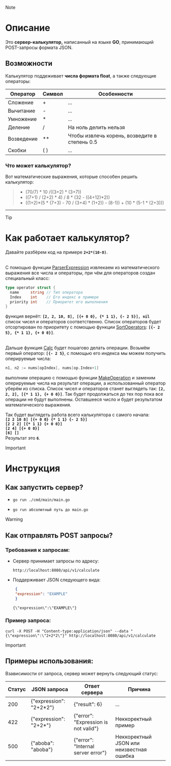 >[!NOTE]
># **Описание**
>Это **сервер-калькулятор,** написанный на языке **GO**, принимающий POST-запросы формата JSON.
>
>## **Возможности**
>Калькулятор поддеживает **числа формата float**, а также следующие операторы:
>
> | Оператор | Символ | Особенности |
> | -------- | ------ | -------- |
> | Сложение | + | ... |
> | Вычитание | - | ... |
> | Умножение | * | ... |
> | Деление | / | На ноль делить нельзя |
> | Возведение | ** | Чтобы извлечь корень, возведите в степень 0.5 |
> | Скобки | ( ) | ... |
> ### **Что может калькулятор?**
> Вот математические выражения, которые способен решить калькулятор:
>> + (70/7) * 10 /((3+2) * (3+7))
>> + ((7+1) / (2+2) * 4) / 8 * (32 - ((4+12)*2))
>> + ((1+2)*(5 * (7+3) - 70 / (3+4) * (1+2)) - (8-1)) + (10 * (5-1 * (2+3)))
___
>[!TIP]
># **Как работает калькулятор?**
>Давайте разбёрем код на примере **`2+2*(10-8)`**.
>
>\
>С помощью функции [ParserExpression](Calculator_Golang/pkg/parser.go) извлекаем из математического выражения все числа и операторы, при чём для операторов создан специальный класс:
>```go
>type operator struct {
>	name     string // Тип оператора
>	Index    int    // Его индекс в примере
>	priority int    // Приоритет его выполнения
>}
>```
> функция вернёт: **`[2, 2, 10, 8], [{+ 0 0}, {* 1 1}, {- 2 5}], nil`** список чисел и операторов соответственно. Список операторов будет отсортирован по приоритету с помощью функции [SortOperators](Calculator_Golang/pkg/operator.go): **`[{- 2 5}, {* 1 1}, {+ 0 0}]`**.
>
>\
> Дальше функция [Calc](Calculator_Golang/calc/calc.go) будет пошагово делать операции. Возьмём первый оператор: **`[{- 2 5}`**, с помощью его индекса мы можем получить оперируемые числа:
>```go
>n1, n2 := nums[opIndex], nums[op.Index+1]
>```
>выполним операцию с помощью функции [MakeOperation](Calculator_Golang/pkg/operator.go) и заменим оперируемые числа на результат операции, а использованный оператор уберём из списка. Список чисел и операторов станет выглядеть так: **`[2, 2, 2], [{* 1 1}, {+ 0 0}]`**. Так будет продолжаться до тех пор пока все операции не будут выполнены. Оставшееся число и будет результатом математического выражения.
>
>Так будет выглядеть работа всего калькулятора с самого начала:\
>**`[2 2 10 8] [{+ 0 0} {* 1 1} {- 2 5}]`**\
>**`[2 2 2] [{* 1 1} {+ 0 0}]`**\
>**`[2 4] [{+ 0 0}]`**\
>**`[6] []`**\
>Результат это **`6`**.

>[!IMPORTANT]
># **Инструкция**
>## **Как запустить сервер?**
> + ```shell
>   go run ./cmd/main/main.go
>   ```
> + ```shell
>   go run абсолютный путь до main.go
>   ```
   
> [!WARNING]
>## **Как отправлять POST запросы?**
>### **Требования к запросам:**
>+ Сервер принимает запросы по адресу:
>   ```shell
>   http://localhost:8080/api/v1/calculate
>   ```
>+ Поддерживает JSON следующего вида:
>   ```json
>    {
>    "expression": "EXAMPLE"    
>    }
>   ```
>   ```shell
>   {\"expression\":\"EXAMPLE\"}
>   ```
>   
>### **Пример запроса:**
>```shell
>curl -X POST -H "Content-type:application/json" --data "{\"expression\":\"2+2*2\"}" http://localhost:8080/api/v1/calculate
>```

>[!IMPORTANT]
>## **Примеры использования:**
> Взависимости от запроса, сервер может вернуть следующий статус:
>
> | Статус | JSON запроса | Ответ сервера | Причина |
> | ---- | --------- | ------ | ------ |
> | 200 | {\"expression\": \"2+2*2\"} | {"result": 6} | ... |
> | 422 | {\"expression\": \"2+2*\"} | {"error": "Expression is not valid"} | Неккоректный пример
> | 500 | {\"aboba\": \"aboba\"} | {"error": "Internal server error"} | Неккоректный JSON или неизвестная ошибка

